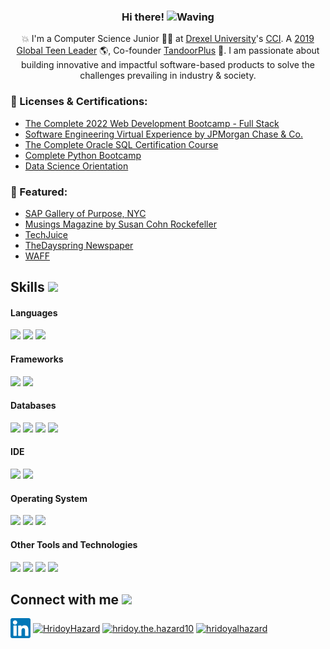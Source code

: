 
<div align="center">
  
<h3>Hi there! <img src="https://github.com/TheDudeThatCode/TheDudeThatCode/blob/master/Assets/Hi.gif" width="2px" alt="Waving"> </h3>

💥 I'm a Computer Science Junior 👨‍🎓 at [Drexel University](https://drexel.edu/)'s [CCI](https://drexel.edu/cci/). A [2019 Global Teen Leader](https://www.wearefamilyfoundation.org/gtl-2019/hasham-tanveer) 🌎, Co-founder [TandoorPlus](https://tandoorplus.com/) 💼. I am passionate about building innovative and impactful software-based products to solve the challenges prevailing in industry & society.

  
</div>

### 📜 Licenses & Certifications:
- [The Complete 2022 Web Development Bootcamp - Full Stack](https://www.udemy.com/certificate/UC-54366fda-baf0-486b-9b51-6c7b8d299d81/)
- [Software Engineering Virtual Experience by JPMorgan Chase & Co.](https://insidesherpa.s3.amazonaws.com/completion-certificates/JP%20Morgan/R5iK7HMxJGBgaSbvk_JPMorgan%20Chase_kgKNwJjaj5Z7RXeSC_completion_certificate.pdf)
- [The Complete Oracle SQL Certification Course
](https://www.udemy.com/certificate/UC-c439827e-15fe-4555-8489-1ba0d7eb742c/)
- [Complete Python Bootcamp](https://www.udemy.com/certificate/UC-8b91fb4d-7c0a-414b-8b0f-115dbdf9119e/)
- [Data Science Orientation](https://www.credly.com/badges/f5517275-b27b-40d0-9637-8f0ab2f3c95b?source=linked_in_profile)


### 📝 Featured:
- [SAP Gallery of Purpose, NYC](https://www.sap.com/assetdetail/2021/03/dc6511a8-db7d-0010-87a3-c30de2ffd8ff.html)
- [Musings Magazine by Susan Cohn Rockefeller](https://www.musingsmag.com/solvify-combats-water-scarcity-and-global-hunger/)
- [TechJuice](https://www.techjuice.pk/pakistani-high-school-team-win-the-global-diamond-challenge/)
- [TheDayspring Newspaper](https://www.thedayspring.com.pk/with-an-aim-to-help-farmers-young-hasham-finds-a-way-to-combat-water-scarcity/)
- [WAFF](https://www.wearefamilyfoundation.org/gtl-2019/hasham-tanveer)

## Skills <img src="https://media.giphy.com/media/iY8CRBdQXODJSCERIr/giphy.gif" width="30px">&nbsp; 

<h4> Languages </h4>
<span>
  <img src="https://img.shields.io/badge/JavaScript-F7DF1E?style=for-the-badge&logo=javascript&logoColor=black">
  <img src="https://img.shields.io/badge/Python-F7DF1E?style=for-the-badge&logo=python&logoColor=black">
  <img src="https://img.shields.io/badge/-c++-black?logo=c%2B%2B&style=social">

</span>

<h4> Frameworks </h4>
<span>
  <img src="https://img.shields.io/badge/React-20232A?style=for-the-badge&logo=react&logoColor=61DAFB">
  <img src="https://img.shields.io/badge/Bootstrap-563D7C?style=for-the-badge&logo=bootstrap&logoColor=white">
</span>

<h4> Databases </h4>
<span>
  <img src="https://img.shields.io/badge/MySQL-00000F?style=for-the-badge&logo=mysql&logoColor=white">
  <img src="https://img.shields.io/badge/postgresql-00000F?style=for-the-badge&logo=postgresql&logoColor=white">
  <img src="https://img.shields.io/badge/SQLite-07405E?style=for-the-badge&logo=sqlite&logoColor=white">
  <img src="https://img.shields.io/badge/MongoDB-4EA94B?style=for-the-badge&logo=mongodb&logoColor=white">
</span>

<h4> IDE </h4>
<span>
<img src="https://img.shields.io/badge/Visual_Studio_Code-0078D4?style=for-the-badge&logo=visual%20studio%20code&logoColor=white">
<img src="https://img.shields.io/badge/Atom-00FF00?style=for-the-badge&logo=Atom&logoColor=white">

<h4> Operating System </h4>
<span>
  <img src="https://img.shields.io/badge/Mac-000000?style=for-the-badge&logo=Apple&logoColor=white">
  <img src="https://img.shields.io/badge/Linux-FCC624?style=for-the-badge&logo=linux&logoColor=black">
  <img src="https://img.shields.io/badge/Windows-0078D6?style=for-the-badge&logo=windows&logoColor=white">
</span>

<h4> Other Tools and Technologies </h4>
<span>
  <img src="https://img.shields.io/badge/Git-F05032?style=for-the-badge&logo=git&logoColor=white">
  <img src="https://img.shields.io/badge/Shell_Script-121011?style=for-the-badge&logo=gnu-bash&logoColor=white">
  <img src="https://img.shields.io/badge/json-5E5C5C?style=for-the-badge&logo=json&logoColor=white">
  <img src="https://img.shields.io/badge/jQuery-0769AD?style=for-the-badge&logo=jquery&logoColor=white">
</span>
    

## Connect with me <img src="https://media.giphy.com/media/iY8CRBdQXODJSCERIr/giphy.gif" width="30px">
<a href="https://www.linkedin.com/in/hashamtanveer/" target="blank"><img align="center" src="linkedin.png" alt="HridoyHazard" height="32" width="32" /></a>
<a href="https://twitter.com/hashamtanveer54" target="blank"><img align="center" src="https://raw.githubusercontent.com/rahuldkjain/github-profile-readme-generator/master/src/images/icons/Social/twitter.svg" alt="HridoyHazard" height="30" width="40" /></a>
<a href="https://www.facebook.com/hashamtanveer54" target="blank"><img align="center" src="https://raw.githubusercontent.com/rahuldkjain/github-profile-readme-generator/master/src/images/icons/Social/facebook.svg" alt="hridoy.the.hazard10" height="30" width="40" /></a>
<a href="https://www.instagram.com/hasham_tanveer54/" target="blank"><img align="center" src="https://raw.githubusercontent.com/rahuldkjain/github-profile-readme-generator/master/src/images/icons/Social/instagram.svg" alt="hridoyalhazard" height="30" width="40" /></a>

    
<br>



